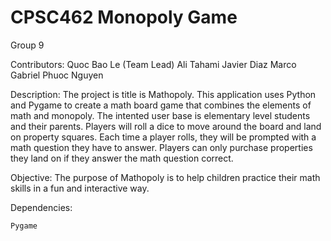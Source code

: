 # CPSC462 Monopoly Game

Group 9

Contributors:
Quoc Bao Le (Team Lead)
Ali Tahami
Javier Diaz
Marco Gabriel
Phuoc Nguyen

Description: The project is title is Mathopoly. This application uses Python and Pygame to create a math board game that combines the elements
of math and monopoly. The intented user base is elementary level students and their parents. Players will roll a dice to move around the board and land
on property squares. Each time a player rolls, they will be prompted with a math question they have to answer. Players can only purchase properties they
land on if they answer the math question correct.

Objective: The purpose of Mathopoly is to help children practice their math skills in a fun and interactive way.

Dependencies:

    Pygame
